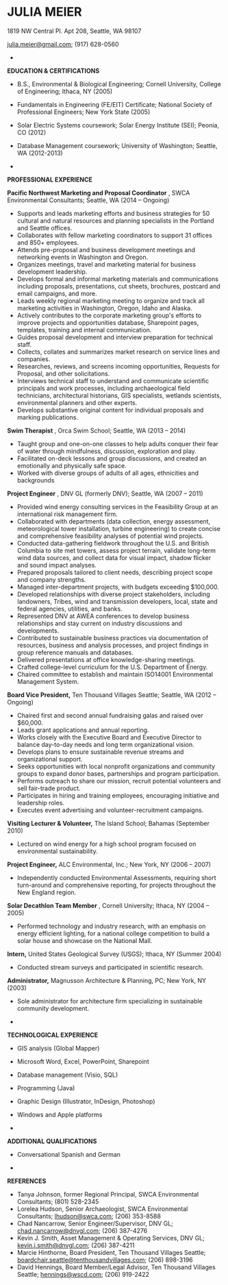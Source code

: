 **JULIA MEIER**
===============

1819 NW Central Pl. Apt 208, Seattle, WA 98107
  
julia.meier@gmail.com;  (917) 628-0560

-
**EDUCATION &amp; CERTIFICATIONS**

- B.S., Environmental &amp; Biological Engineering; Cornell University, College of Engineering; Ithaca, NY (2005)
- Fundamentals in Engineering (FE/EIT) Certificate; National Society of Professional Engineers; New York State (2005)
- Solar Electric Systems coursework; Solar Energy Institute (SEI); Peonia, CO (2012)
- Database Management coursework; University of Washington; Seattle, WA (2012-2013)

-
**PROFESSIONAL EXPERIENCE**

**Pacific Northwest Marketing and Proposal Coordinator** , SWCA Environmental Consultants; Seattle, WA (2014 – Ongoing)
- Supports and leads marketing efforts and business strategies for 50 cultural and natural resources and planning specialists in the Portland and Seattle offices.
- Collaborates with fellow marketing coordinators to support 31 offices and 850+ employees.
- Attends pre-proposal and business development meetings and networking events in Washington and Oregon.
- Organizes meetings, travel and marketing material for business development leadership.
- Develops formal and informal marketing materials and communications including proposals, presentations, cut sheets, brochures, postcard and email campaigns, and more.
- Leads weekly regional marketing meeting to organize and track all marketing activities in Washington, Oregon, Idaho and Alaska.
- Actively contributes to the corporate marketing group&#39;s efforts to improve projects and opportunities database, Sharepoint pages, templates, training and internal communication.
- Guides proposal development and interview preparation for technical staff.
- Collects, collates and summarizes market research on service lines and companies.
- Researches, reviews, and screens incoming opportunities, Requests for Proposal, and other solicitations.
- Interviews technical staff to understand and communicate scientific principals and work processes, including archaeological field technicians, architectural historians, GIS specialists, wetlands scientists, environmental planners and other experts.
- Develops substantive original content for individual proposals and marking publications.

**Swim Therapist** , Orca Swim School; Seattle, WA (2013 – 2014)
- Taught group and one-on-one classes to help adults conquer their fear of water through mindfulness, discussion, exploration and play.
- Facilitated on-deck lessons and group discussions, and created an emotionally and physically safe space.
- Worked with diverse groups of adults of all ages, ethnicities and backgrounds

**Project Engineer** , DNV GL (formerly DNV); Seattle, WA (2007 – 2011)
- Provided wind energy consulting services in the Feasibility Group at an international risk management firm.
- Collaborated with departments (data collection, energy assessment, meteorological tower installation, turbine engineering) to create concise and comprehensive feasibility analyses of potential wind projects.
- Conducted data-gathering fieldwork throughout the U.S. and British Columbia to site met towers, assess project terrain, validate long-term wind data sources, and collect data for visual impact, shadow flicker and sound impact analyses.
- Prepared proposals tailored to client needs, describing project scope and company strengths.
- Managed inter-department projects, with budgets exceeding $100,000.
- Developed relationships with diverse project stakeholders, including landowners, Tribes, wind and transmission developers, local, state and federal agencies, utilities, and banks.
- Represented DNV at AWEA conferences to develop business relationships and stay current on industry discussions and developments.
- Contributed to sustainable business practices via documentation of resources, business and analysis processes, and project findings in group reference manuals and databases.
- Delivered presentations at office knowledge-sharing meetings.
- Crafted college-level curriculum for the U.S. Department of Energy.
- Chaired committee to establish and maintain ISO14001 Environmental Management System.



**Board Vice President,** Ten Thousand Villages Seattle; Seattle, WA (2012 – Ongoing)
- Chaired first and second annual fundraising galas and raised over $60,000.
- Leads grant applications and annual reporting.
- Works closely with the Executive Board and Executive Director to balance day-to-day needs and long term organizational vision.
- Develops plans to ensure sustainable revenue streams and organizational support.
- Seeks opportunities with local nonprofit organizations and community groups to expand donor bases, partnerships and program participation.
- Performs outreach to share our mission, recruit potential volunteers and sell fair-trade product.
- Participates in hiring and training employees, encouraging initiative and leadership roles.
- Executes event advertising and volunteer-recruitment campaigns.

**Visiting Lecturer &amp; Volunteer,** The Island School; Bahamas (September 2010)
- Lectured on wind energy for a high school program focused on environmental sustainability.

**Project Engineer,** ALC Environmental, Inc.; New York, NY (2006 – 2007)
- Independently conducted Environmental Assessments, requiring short turn-around and comprehensive reporting, for projects throughout the New England region.

**Solar Decathlon Team Member** , Cornell University; Ithaca, NY (2004 – 2005)
- Performed technology and industry research, with an emphasis on energy efficient lighting, for a national college competition to build a solar house and showcase on the National Mall.

**Intern,** United States Geological Survey (USGS); Ithaca, NY (Summer 2004)
- Conducted stream surveys and participated in scientific research.

**Administrator,** Magnusson Architecture &amp; Planning, PC; New York, NY (2003)
- Sole administrator for architecture firm specializing in sustainable community development.

-
**TECHNOLOGICAL EXPERIENCE**

- GIS analysis (Global Mapper)
- Microsoft Word, Excel, PowerPoint, Sharepoint
- Database management (Visio, SQL)
- Programming (Java)
- Graphic Design (Illustrator, InDesign, Photoshop)
- Windows and Apple platforms

-
**ADDITIONAL QUALIFICATIONS**
- Conversational Spanish and German

-
**REFERENCES**

- Tanya Johnson, former Regional Principal, SWCA Environmental Consultants; (801) 528-2345
- Lorelea Hudson, Senior Archaeologist, SWCA Environmental Consultants; lhudson@swca.com; (206) 353-8588
- Chad Nancarrow, Senior Engineer/Supervisor, DNV GL; chad.nancarrow@dnvgl.com; (206) 387-4276
- Kevin J. Smith, Asset Management &amp; Operating Services, DNV GL; kevin.j.smith@dnvgl.com; (206) 387-4211
- Marcie Hinthorne, Board President, Ten Thousand Villages Seattle; boardchair.seattle@tenthousandvillages.com; (206) 898-3196
- David Hennings, Board Member/Legal Advisor, Ten Thousand Villages Seattle; hennings@wscd.com; (206) 919-2422
